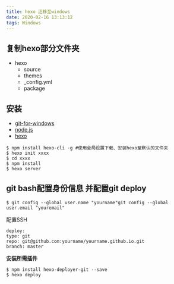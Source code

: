 ```yaml
---
title: hexo 迁移至windows
date: 2020-02-16 13:13:12
tags: Windows
---
```


## 复制hexo部分文件夹

- hexo
  - source
  - themes
  - _config.yml
  - package

## 安装

- [git-for-windows](http://download.csdn.net/download/u013904227/9923305)
- [node.js](https://nodejs.org/en/download/)
- [hexo](https://hexo.io/)

```
$ npm install hexo-cli -g #使用全局设置下载、安装hexo至默认的文件夹
$ hexo init xxxx
$ cd xxxx
$ npm install
$ hexo server
```

<!-- more -->

## git bash配置身份信息 并配置git deploy

```text
$ git config --global user.name "yourname"git config --global user.email "youremail"
```

配置SSH

```
deploy:
type: git
repo: git@github.com:yourname/yourname.github.io.git
branch: master
```

**安装所需插件**

```
$ npm install hexo-deployer-git --save
$ hexo deploy
```
